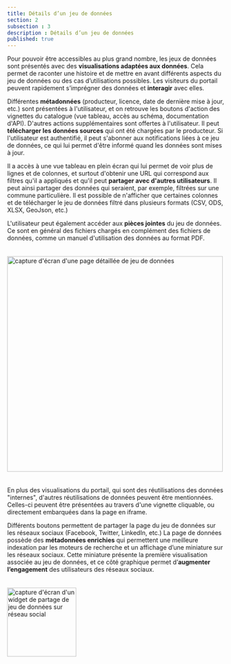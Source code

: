 ```yaml
---
title: Détails d’un jeu de données
section: 2
subsection : 3
description : Détails d’un jeu de données
published: true
---
```

Pour pouvoir être accessibles au plus grand nombre, les jeux de données sont présentés avec des **visualisations adaptées aux données**. Cela permet de raconter une histoire et de mettre en avant différents aspects du jeu de données ou des cas d’utilisations possibles. Les visiteurs du portail peuvent rapidement s’imprégner des données et **interagir** avec elles.

Différentes **métadonnées** (producteur, licence, date de dernière mise à jour, etc.) sont présentées à l'utilisateur, et on retrouve les boutons d'action des vignettes du catalogue (vue tableau, accès au schéma, documentation d'API). D'autres actions supplémentaires sont offertes à l'utilisateur. Il peut **télécharger les données sources** qui ont été chargées par le producteur. Si l'utilisateur est authentifié, il peut s'abonner aux notifications liées à ce jeu de données, ce qui lui permet d'être informé quand les données sont mises à jour.

Il a accès à une vue tableau en plein écran qui lui permet de voir plus de lignes et de colonnes, et surtout d'obtenir une URL qui correspond aux filtres qu'il a appliqués et qu'il peut **partager avec d'autres utilisateurs**. Il peut ainsi partager des données qui seraient, par exemple, filtrées sur une commune particulière. Il est possible de n'afficher que certaines colonnes et de télécharger le jeu de données filtré dans plusieurs formats (CSV, ODS, XLSX, GeoJson, etc.)

L'utilisateur peut également accéder aux **pièces jointes** du jeu de données. Ce sont en général des fichiers chargés en complément des fichiers de données, comme un manuel d'utilisation des données au format PDF.

<img src="./images/functional-presentation/detail-2.jpg"
     height="500" style="margin:20px auto;" alt="capture d'écran d'une page détaillée de jeu de données" />

En plus des visualisations du portail, qui sont des réutilisations des données "internes", d'autres réutilisations de données peuvent être mentionnées. Celles-ci peuvent être présentées au travers d'une vignette cliquable, ou directement embarquées dans la page en iframe.

Différents boutons permettent de partager la page du jeu de données sur les réseaux sociaux (Facebook, Twitter, LinkedIn, etc.) La page de données possède des **métadonnées enrichies** qui permettent une meilleure indexation par les moteurs de recherche et un affichage d’une miniature sur les réseaux sociaux. Cette miniature présente la première visualisation associée au jeu de données, et ce côté graphique permet d’**augmenter l’engagement** des utilisateurs des réseaux sociaux.

<img src="./images/functional-presentation/detail-3.jpg"
     height="160" style="margin:20px auto;" alt="capture d'écran d'un widget de partage de jeu de données sur réseau social" />
